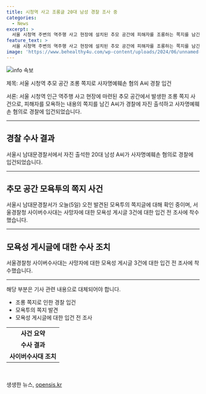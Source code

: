 ```yaml
---
title: 시청역 사고 조롱글 20대 남성 경찰 조사 중
categories:
  - News
excerpt: >
  서울 시청역 주변의 역주행 사고 현장에 설치된 추모 공간에 피해자를 조롱하는 쪽지를 남긴 A씨가 경찰에 자진 출석했습니다. 이에 경찰은 A씨를 사자명예훼손 혐의로 입건했고, 또 다른 모욕투의 쪽지글에 대해 확인 중입니다. 서울경찰청 사이버수사대는 사망자를 모욕한 게시글 3건에 대해 조사에 착수했습니다. 현재 상황을 계속 업데이트하겠습니다.
feature_text: >
  서울 시청역 주변의 역주행 사고 현장에 설치된 추모 공간에 피해자를 조롱하는 쪽지를 남긴 A씨가 경찰에 자진 출석했습니다. 이에 경찰은 A씨를 사자명예훼손 혐의로 입건했고, 또 다른 모욕투의 쪽지글에 대해 확인 중입니다. 서울경찰청 사이버수사대는 사망자를 모욕한 게시글 3건에 대해 조사에 착수했습니다. 현재 상황을 계속 업데이트하겠습니다.
image: 'https://www.behealthy4u.com/wp-content/uploads/2024/06/unnamed-file.png'
---
```


<p><img src="https://www.behealthy4u.com/wp-content/uploads/2024/06/unnamed-file.png" alt="info 속보" /></p>

<p>제목: 서울 시청역 추모 공간 조롱 쪽지로 사자명예훼손 혐의 A씨 경찰 입건</p>

<p>서론: 서울 시청역 인근 역주행 사고 현장에 마련된 추모 공간에서 발생한 조롱 쪽지 사건으로, 피해자를 모욕하는 내용의 쪽지를 남긴 A씨가 경찰에 자진 출석하고 사자명예훼손 혐의로 경찰에 입건되었습니다.</p>

<hr />

<h2 data-ke-size="size26">경찰 수사 결과</h2>

<p>서울시 남대문경찰서에서 자진 출석한 20대 남성 A씨가 사자명예훼손 혐의로 경찰에 입건되었습니다.</p>

<hr />

<h2 data-ke-size="size26">추모 공간 모욕투의 쪽지 사건</h2>

<p data-ke-size="size16">서울시 남대문경찰서가 오늘(5일) 오전 발견된 모욕투의 쪽지글에 대해 확인 중이며, 서울경찰청 사이버수사대는 사망자에 대한 모욕성 게시글 3건에 대한 입건 전 조사에 착수했습니다.</p>

<hr />

<h2 data-ke-size="size26">모욕성 게시글에 대한 수사 조치</h2>

<p data-ke-size="size16">서울경찰청 사이버수사대는 사망자에 대한 모욕성 게시글 3건에 대한 입건 전 조사에 착수했습니다.</p>

<hr />

<p>해당 부분은 기사 관련 내용으로 대체되어야 합니다.</p>

<ul>
    <li>조롱 쪽지로 인한 경찰 입건</li>
    <li>모욕투의 쪽지 발견</li>
    <li>모욕성 게시글에 대한 입건 전 조사</li>
</ul>

<table>
    <tr>
        <td style="text-align: center; height: 17px;"><b>사건 요약</b></td>
    </tr>
    <tr>
        <td style="text-align: center; height: 17px;"><b>수사 결과</b></td>
    </tr>
    <tr>
        <td style="text-align: center; height: 17px;"><b>사이버수사대 조치</b></td>
    </tr>
</table>

<p data-ke-size="size16">&nbsp;</p>
생생한 뉴스, <a href="https://opensis.kr" rel="dofollow">opensis.kr</a>


